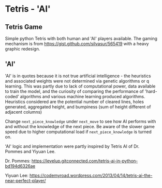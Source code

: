 # Tetris - 'AI'

## Tetris Game
Simple python Tetris with both human and 'AI' players available. 
The gaming mechanism is from https://gist.github.com/silvasur/565419 with a heavy graphic redesign.

## 'AI'
'AI' is in quotes because it is not true artificial intelligence - the heuristics and associated weights were not 
determined via genetic algorithms or q learning. This was partly due to lack of computational power, data available to train 
the model, and the curiosity of comparing the performance of 'hard-coded' algorithms and various machine learning
produced algorithms. Heuristics considered are the potential number of cleared lines, holes generated, aggregated height, and bumpiness (sum of height different of adjacent columns)

Change `next_piece_knowledge` under `next_move` to see how AI performs with and without the knowledge of the next piece. 
Be aware of the slower game speed due to higher computational load if `next_piece_knowledge` is turned on.

'AI' logic and implementation were partly inspired by Tetris AI of Dr. Pommes and Yiyuan Lee.

Dr. Pommes: https://levelup.gitconnected.com/tetris-ai-in-python-bd194d6326ae

Yiyuan Lee: https://codemyroad.wordpress.com/2013/04/14/tetris-ai-the-near-perfect-player/